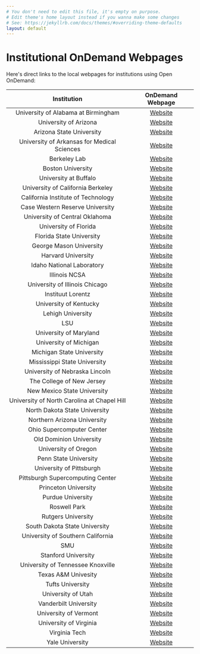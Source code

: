 ```yaml
---
# You don't need to edit this file, it's empty on purpose.
# Edit theme's home layout instead if you wanna make some changes
# See: https://jekyllrb.com/docs/themes/#overriding-theme-defaults
layout: default
---
```


# Institutional OnDemand Webpages
Here's direct links to the local webpages for institutions using Open OnDemand:

| Institution | OnDemand Webpage |
| :----: | :----: |
| University of Alabama at Birmingham | [Website](https://www.uab.edu/reporter/resources/tools-technology/item/8749-your-browser-is-the-supercomputer-on-demand-is-a-no-tears-shortcut-to-a-new-world-of-research-computing) |
| University of Arizona | [Website](https://public.confluence.arizona.edu/display/UAHPC/Open+On+Demand) |
| Arizona State University | [Website](https://asurc.atlassian.net/wiki/spaces/RC/pages/677478401/Connecting+with+Open+OnDemand+Login) |
| University of Arkansas for Medical Sciences | [Website](https://docs.imphub.org/display/HPC/Accessing+the+University+of+Arkansas+HPCs+from+the+UAMS+Campus) |
| Berkeley Lab | [Website](https://github.com/lbnl-science-it/Training-OpenOnDemand) |
| Boston University | [Website](https://www.bu.edu/tech/support/research/system-usage/scc-ondemand/) |
| University at Buffalo | [Website](https://ubccr.freshdesk.com/support/solutions/articles/13000039875-ccr-ondemand-portal) |
| University of California Berkeley | [Website](https://docs-research-it.berkeley.edu/services/high-performance-computing/user-guide/ood/) |
| California Institute of Technology | [Website](https://www.hpc.caltech.edu/visualization-ood) |
| Case Western Reserve University | [Website](https://sites.google.com/a/case.edu/hpcc/hpc-cluster/quick-start) |
| University of Central Oklahoma | [Website](https://www.uco.edu/cms/research-centers/creic/buddy-supercomputer) |
| University of Florida | [Website](https://help.rc.ufl.edu/doc/Open_OnDemand) |
| Florida State University | [Website](https://rcc.fsu.edu/docs/ood) |
| George Mason University | [Website](http://wiki.orc.gmu.edu/mkdocs/open_ondemand_on_Hopper/) |
| Harvard University | [Website](https://docs.rc.fas.harvard.edu/kb/virtual-desktop/) |
| Idaho National Laboratory | [Website](https://mooseframework.inl.gov/ncrc/gen_ondemand.html) |
| Illinois NCSA | [Website](https://wiki.ncsa.illinois.edu/display/ISL20/Getting+started+with+HAL+OnDemand) |
| University of Illinois Chicago | [Website](https://acer.uic.edu/acer-ondemand/) |
| Instituut Lorentz | [Website](https://helpdesk.strw.leidenuniv.nl/wiki/doku.php?id=institute_lorentz:xmaris) |
| University of Kentucky | [Website](https://docs.ccs.uky.edu/display/HPC/Open+OnDemand+%28OOD%29+Web+Portal+for+CCS) |
| Lehigh University | [Website](https://confluence.cc.lehigh.edu/display/hpc/Portal#:~:text=Open%20OnDemand%20(OOD)%20is%20an,Easy%20file%20management) |
| LSU | [Website](https://ondemand.mike.hpc.lsu.edu/) |
| University of Maryland | [Website](https://hpcc.umd.edu/hpcc/help/ood.html) |
| University of Michigan | [Website](https://arc.umich.edu/open-ondemand/) |
| Michigan State University | [Website](https://wiki.hpcc.msu.edu/display/ITH/Open+OnDemand) |
| Mississippi State University | [Website](https://orion-ood.hpc.msstate.edu/) |
| University of Nebraska Lincoln | [Website](https://hcc.unl.edu/docs/open_ondemand/) |
| The College of New Jersey | [Website](https://docs.hpc.tcnj.edu/index.php/HPC_Cluster_Open_OnDemand) |
| New Mexico State University | [Website](https://hpc.nmsu.edu/discovery/ondemand/introduction/) |
| University of North Carolina at Chapel Hill | [Website](https://its.unc.edu/research-computing/ondemand/) |
| North Dakota State University | [Website](https://kb.ndsu.edu/page.php?id=107829) |
| Northern Arizona University | [Website](https://in.nau.edu/hpc/ondemand-orientation/) |
| Ohio Supercomputer Center | [Website](https://ondemand.osc.edu/) |
| Old Dominion University | [Website](https://wiki.hpc.odu.edu/en/open-ondemand) |
| University of Oregon | [Website](https://hpcrcf.atlassian.net/wiki/spaces/TCP/pages/922746881/Open+OnDemand?focusedCommentId=923238418) |
| Penn State University | [Website](https://www.icds.psu.edu/userguide/05-00-basics-aci-resources/05-04-connecting-aci/05-041-open-ondemand/#:~:text=Open%20OnDemand%20lets%20you%20utilize,applications%20you're%20used%20to.) |
| University of Pittsburgh | [Website](https://crc.pitt.edu/resources/htc-cluster/open-ondemand) |
| Pittsburgh Supercomputing Center | [Website](https://www.psc.edu/resources/bridges-2/user-guide-2/#ondemand) |
| Princeton University | [Website](https://researchcomputing.princeton.edu/support/knowledge-base/stata) |
| Purdue University | [Website](https://www.rcac.purdue.edu/knowledge/scholar/gateway) |
| Roswell Park | [Website](https://www.roswellpark.org/sites/default/files/itrc_ondemand_training_june_2019.pdf) |
| Rutgers University | [Website](https://ondemand.hpc.rutgers.edu/) |
| South Dakota State University | [Website](https://rcwiki.sdstate.edu/view/SDSU%20OnDemand/) |
| University of Southern California | [Website](https://carc.usc.edu/user-information/user-guides/hpc-basics/getting-started-ondemand) |
| SMU | [Website](http://faculty.smu.edu/csc/documentation/access.html) |
| Stanford University | [Website](https://www.sherlock.stanford.edu/docs/user-guide/ondemand/) |
| University of Tennessee Knoxville | [Website](https://oit.utk.edu/hpsc/isaac-open/open-ondemand-user-guide/) |
| Texas A&M Univesity | [Website](https://hprc.tamu.edu/files/training/2018/Spring/Intro-OOD.pdf) |
| Tufts University | [Website](https://ondemand.cluster.tufts.edu/) |
| University of Utah | [Website](https://www-test.chpc.utah.edu/documentation/software/ondemand.php) |
| Vanderbilt University | [Website](https://www.vanderbilt.edu/accre/portal/) |
| University of Vermont | [Website](https://www.uvm.edu/vacc/deepgreen-workshop-getting-started) |
| University of Virginia | [Website](https://www.rc.virginia.edu/userinfo/rivanna/ood/overview/) |
| Virginia Tech | [Website](https://arc.vt.edu/ondemand/#:~:text=Open%20OnDemand%20is%20a%20web,%2Dto%2Ddate%20web%20browser.) |
| Yale University | [Website](https://docs.ycrc.yale.edu/clusters-at-yale/access/ood/) |


